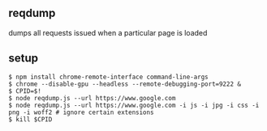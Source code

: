 ## reqdump

dumps all requests issued when a particular page is loaded

## setup

```
$ npm install chrome-remote-interface command-line-args
$ chrome --disable-gpu --headless --remote-debugging-port=9222 &
$ CPID=$!
$ node reqdump.js --url https://www.google.com
$ node reqdump.js --url https://www.google.com -i js -i jpg -i css -i png -i woff2 # ignore certain extensions
$ kill $CPID
```
